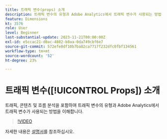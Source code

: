 ```yaml
---
title: 트래픽 변수(props) 소개
description: 트래픽 변수의 유형과 Adobe Analytics에서 트래픽 변수가 사용되는 방법을 이해합니다.
feature: Dimensions
kt: 3576
role: User
level: Beginner
last-substantial-update: 2023-11-21T00:00:00Z
exl-id: e5ccac21-d0ac-4882-b8aa-0da749cbf6e7
source-git-commit: 572efe8df10b7ba82ca7717f232dfc0fbf134561
workflow-type: tm+mt
source-wordcount: '52'
ht-degree: 23%

---
```


# 트래픽 변수([!UICONTROL Props]) 소개

트래픽, 콘텐츠 및 흐름 분석을 포함하여 트래픽 변수의 유형과 Adobe Analytics에서 트래픽 변수가 사용되는 방법을 이해합니다.

>[!VIDEO](https://video.tv.adobe.com/v/28767/?quality=12&learn=on)

자세한 내용은 [설명서](https://experienceleague.adobe.com/docs/analytics/components/dimensions/prop.html?lang=ko)를 참조하십시오.
